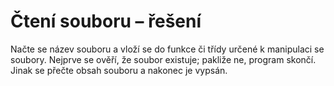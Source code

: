 # Čtení souboru – řešení

Načte se název souboru a vloží se do funkce či třídy určené k manipulaci se soubory. Nejprve se ověří, že soubor
existuje; pakliže ne, program skončí. Jinak se přečte obsah souboru a nakonec je vypsán.
